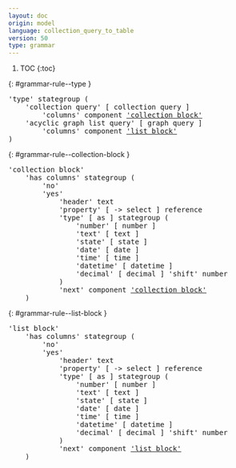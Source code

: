 ```yaml
---
layout: doc
origin: model
language: collection_query_to_table
version: 50
type: grammar
---
```


1. TOC
{:toc}


{: #grammar-rule--type }
<div class="language-js highlighter-rouge">
<div class="highlight">
<pre class="highlight language-js code-custom">
'<span class="token string">type</span>' stategroup (
	'<span class="token string">collection query</span>' [ <span class="token operator">collection</span> <span class="token operator">query</span> ]
		'<span class="token string">columns</span>' component <a href="#grammar-rule--collection-block">'collection block'</a>
	'<span class="token string">acyclic graph list query</span>' [ <span class="token operator">graph</span> <span class="token operator">query</span> ]
		'<span class="token string">columns</span>' component <a href="#grammar-rule--list-block">'list block'</a>
)
</pre>
</div>
</div>

{: #grammar-rule--collection-block }
<div class="language-js highlighter-rouge">
<div class="highlight">
<pre class="highlight language-js code-custom">
'<span class="token string">collection block</span>'
	'<span class="token string">has columns</span>' stategroup (
		'<span class="token string">no</span>'
		'<span class="token string">yes</span>'
			'<span class="token string">header</span>' text
			'<span class="token string">property</span>' [ <span class="token operator">-></span> <span class="token operator">select</span> ] reference
			'<span class="token string">type</span>' [ <span class="token operator">as</span> ] stategroup (
				'<span class="token string">number</span>' [ <span class="token operator">number</span> ]
				'<span class="token string">text</span>' [ <span class="token operator">text</span> ]
				'<span class="token string">state</span>' [ <span class="token operator">state</span> ]
				'<span class="token string">date</span>' [ <span class="token operator">date</span> ]
				'<span class="token string">time</span>' [ <span class="token operator">time</span> ]
				'<span class="token string">datetime</span>' [ <span class="token operator">datetime</span> ]
				'<span class="token string">decimal</span>' [ <span class="token operator">decimal</span> ] '<span class="token string">shift</span>' number
			)
			'<span class="token string">next</span>' component <a href="#grammar-rule--collection-block">'collection block'</a>
	)
</pre>
</div>
</div>

{: #grammar-rule--list-block }
<div class="language-js highlighter-rouge">
<div class="highlight">
<pre class="highlight language-js code-custom">
'<span class="token string">list block</span>'
	'<span class="token string">has columns</span>' stategroup (
		'<span class="token string">no</span>'
		'<span class="token string">yes</span>'
			'<span class="token string">header</span>' text
			'<span class="token string">property</span>' [ <span class="token operator">-></span> <span class="token operator">select</span> ] reference
			'<span class="token string">type</span>' [ <span class="token operator">as</span> ] stategroup (
				'<span class="token string">number</span>' [ <span class="token operator">number</span> ]
				'<span class="token string">text</span>' [ <span class="token operator">text</span> ]
				'<span class="token string">state</span>' [ <span class="token operator">state</span> ]
				'<span class="token string">date</span>' [ <span class="token operator">date</span> ]
				'<span class="token string">time</span>' [ <span class="token operator">time</span> ]
				'<span class="token string">datetime</span>' [ <span class="token operator">datetime</span> ]
				'<span class="token string">decimal</span>' [ <span class="token operator">decimal</span> ] '<span class="token string">shift</span>' number
			)
			'<span class="token string">next</span>' component <a href="#grammar-rule--list-block">'list block'</a>
	)
</pre>
</div>
</div>
